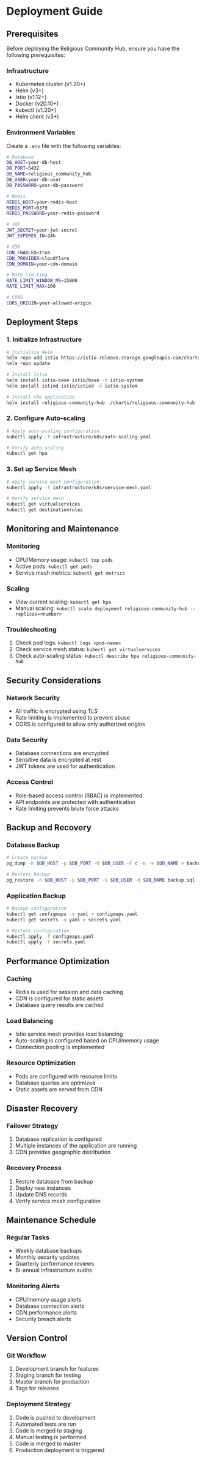 # Deployment Guide

## Prerequisites

Before deploying the Religious Community Hub, ensure you have the following prerequisites:

### Infrastructure
- Kubernetes cluster (v1.20+)
- Helm (v3+)
- Istio (v1.12+)
- Docker (v20.10+)
- kubectl (v1.20+)
- Helm client (v3+)

### Environment Variables
Create a `.env` file with the following variables:
```bash
# Database
DB_HOST=your-db-host
DB_PORT=5432
DB_NAME=religious_community_hub
DB_USER=your-db-user
DB_PASSWORD=your-db-password

# Redis
REDIS_HOST=your-redis-host
REDIS_PORT=6379
REDIS_PASSWORD=your-redis-password

# JWT
JWT_SECRET=your-jwt-secret
JWT_EXPIRES_IN=24h

# CDN
CDN_ENABLED=true
CDN_PROVIDER=cloudflare
CDN_DOMAIN=your-cdn-domain

# Rate Limiting
RATE_LIMIT_WINDOW_MS=15000
RATE_LIMIT_MAX=100

# CORS
CORS_ORIGIN=your-allowed-origin
```

## Deployment Steps

### 1. Initialize Infrastructure
```bash
# Initialize Helm
helm repo add istio https://istio-release.storage.googleapis.com/charts
helm repo update

# Install Istio
helm install istio-base istio/base -n istio-system
helm install istiod istio/istiod -n istio-system

# Install the application
helm install religious-community-hub ./charts/religious-community-hub
```

### 2. Configure Auto-scaling
```bash
# Apply auto-scaling configuration
kubectl apply -f infrastructure/k8s/auto-scaling.yaml

# Verify auto-scaling
kubectl get hpa
```

### 3. Set up Service Mesh
```bash
# Apply service mesh configuration
kubectl apply -f infrastructure/k8s/service-mesh.yaml

# Verify service mesh
kubectl get virtualservices
kubectl get destinationrules
```

## Monitoring and Maintenance

### Monitoring
- CPU/Memory usage: `kubectl top pods`
- Active pods: `kubectl get pods`
- Service mesh metrics: `kubectl get metrics`

### Scaling
- View current scaling: `kubectl get hpa`
- Manual scaling: `kubectl scale deployment religious-community-hub --replicas=<number>`

### Troubleshooting
1. Check pod logs: `kubectl logs <pod-name>`
2. Check service mesh status: `kubectl get virtualservices`
3. Check auto-scaling status: `kubectl describe hpa religious-community-hub`

## Security Considerations

### Network Security
- All traffic is encrypted using TLS
- Rate limiting is implemented to prevent abuse
- CORS is configured to allow only authorized origins

### Data Security
- Database connections are encrypted
- Sensitive data is encrypted at rest
- JWT tokens are used for authentication

### Access Control
- Role-based access control (RBAC) is implemented
- API endpoints are protected with authentication
- Rate limiting prevents brute force attacks

## Backup and Recovery

### Database Backup
```bash
# Create backup
pg_dump -h $DB_HOST -p $DB_PORT -U $DB_USER -F c -b -v $DB_NAME > backup.sql

# Restore backup
pg_restore -h $DB_HOST -p $DB_PORT -U $DB_USER -d $DB_NAME backup.sql
```

### Application Backup
```bash
# Backup configuration
kubectl get configmaps -o yaml > configmaps.yaml
kubectl get secrets -o yaml > secrets.yaml

# Restore configuration
kubectl apply -f configmaps.yaml
kubectl apply -f secrets.yaml
```

## Performance Optimization

### Caching
- Redis is used for session and data caching
- CDN is configured for static assets
- Database query results are cached

### Load Balancing
- Istio service mesh provides load balancing
- Auto-scaling is configured based on CPU/memory usage
- Connection pooling is implemented

### Resource Optimization
- Pods are configured with resource limits
- Database queries are optimized
- Static assets are served from CDN

## Disaster Recovery

### Failover Strategy
1. Database replication is configured
2. Multiple instances of the application are running
3. CDN provides geographic distribution

### Recovery Process
1. Restore database from backup
2. Deploy new instances
3. Update DNS records
4. Verify service mesh configuration

## Maintenance Schedule

### Regular Tasks
- Weekly database backups
- Monthly security updates
- Quarterly performance reviews
- Bi-annual infrastructure audits

### Monitoring Alerts
- CPU/memory usage alerts
- Database connection alerts
- CDN performance alerts
- Security breach alerts

## Version Control

### Git Workflow
1. Development branch for features
2. Staging branch for testing
3. Master branch for production
4. Tags for releases

### Deployment Strategy
1. Code is pushed to development
2. Automated tests are run
3. Code is merged to staging
4. Manual testing is performed
5. Code is merged to master
6. Production deployment is triggered
